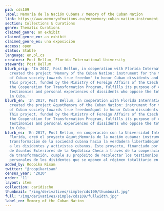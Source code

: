 ```yaml
---
pid: cds109
label: Memoria de la Nación Cubana / Memory of the Cuban Nation
link: https://www.memoryofnations.eu/en/memory-cuban-nation-instrument-transformation-cuban-society-real-freedom
section: Collections & Curations
genre: Thematic Curations
claimed_genre: an exhibit
claimed_genre_en: an exhibit
claimed_genre_es: una exposición
access: open
status: Stable
language: en,pl,cs
creators: Post Bellum, Florida International University
stewards: Post Bellum
blurb_orig: 'In 2017, Post Bellum, in cooperation with Florida International University,
  created the project "Memory of the Cuban Nation: instrument for the transformation
  of Cuban society towards true freedom" to honor Cuban dissidents and activists.
  This project, funded by the Ministry of Foreign Affairs of the Czech Republic through
  the Cooperation for Transformation Program, fulfills its purpose of collecting the
  testimonies and personal experiences of dissidents who oppose the totalitarian regime
  in Cuba.'
blurb_en: 'In 2017, Post Bellum, in cooperation with Florida International University,
  created the project &quotMemory of the Cuban Nation: instrument for the transformation
  of Cuban society towards true freedom&quot to honor Cuban dissidents and activists.
  This project, funded by the Ministry of Foreign Affairs of the Czech Republic through
  the Cooperation for Transformation Program, fulfills its purpose of collecting the
  testimonies and personal experiences of dissidents who oppose the totalitarian regime
  in Cuba.'
blurb_es: 'En 2017, Post Bellum, en cooperación con la Universidad Internacional de
  Florida, creó el proyecto &quot;Memoria de la nación cubana: instrumento para la
  transformación de la sociedad cubana hacia la verdadera libertad&quot; para honrar
  a los disidentes y activistas cubanos. Este proyecto, financiado por el Ministerio
  de Asuntos Exteriores de la República Checa a través de la cooperación para el programa
  de transformación, cumple su propósito de recolectar los testimonios y las experiencias
  personales de los disidentes que se oponen al régimen totalitario en Cuba.'
added_by: Roopika Risam
twitter: "@roopikarisam"
census_year: '2020'
order: '11'
layout: item
collection: caridischo
thumbnail: "/img/derivatives/simple/cds109/thumbnail.jpg"
full: "/img/derivatives/simple/cds109/fullwidth.jpg"
label_en: Memory of the Cuban Nation
---
```


